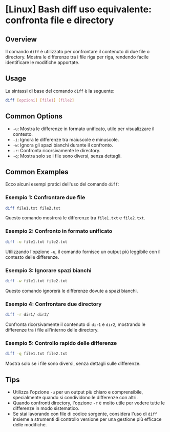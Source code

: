 # [Linux] Bash diff uso equivalente: confronta file e directory

## Overview
Il comando `diff` è utilizzato per confrontare il contenuto di due file o directory. Mostra le differenze tra i file riga per riga, rendendo facile identificare le modifiche apportate.

## Usage
La sintassi di base del comando `diff` è la seguente:

```bash
diff [opzioni] [file1] [file2]
```

## Common Options
- `-u`: Mostra le differenze in formato unificato, utile per visualizzare il contesto.
- `-i`: Ignora le differenze tra maiuscole e minuscole.
- `-w`: Ignora gli spazi bianchi durante il confronto.
- `-r`: Confronta ricorsivamente le directory.
- `-q`: Mostra solo se i file sono diversi, senza dettagli.

## Common Examples
Ecco alcuni esempi pratici dell'uso del comando `diff`:

### Esempio 1: Confrontare due file
```bash
diff file1.txt file2.txt
```
Questo comando mostrerà le differenze tra `file1.txt` e `file2.txt`.

### Esempio 2: Confronto in formato unificato
```bash
diff -u file1.txt file2.txt
```
Utilizzando l'opzione `-u`, il comando fornisce un output più leggibile con il contesto delle differenze.

### Esempio 3: Ignorare spazi bianchi
```bash
diff -w file1.txt file2.txt
```
Questo comando ignorerà le differenze dovute a spazi bianchi.

### Esempio 4: Confrontare due directory
```bash
diff -r dir1/ dir2/
```
Confronta ricorsivamente il contenuto di `dir1` e `dir2`, mostrando le differenze tra i file all'interno delle directory.

### Esempio 5: Controllo rapido delle differenze
```bash
diff -q file1.txt file2.txt
```
Mostra solo se i file sono diversi, senza dettagli sulle differenze.

## Tips
- Utilizza l'opzione `-u` per un output più chiaro e comprensibile, specialmente quando si condividono le differenze con altri.
- Quando confronti directory, l'opzione `-r` è molto utile per vedere tutte le differenze in modo sistematico.
- Se stai lavorando con file di codice sorgente, considera l'uso di `diff` insieme a strumenti di controllo versione per una gestione più efficace delle modifiche.